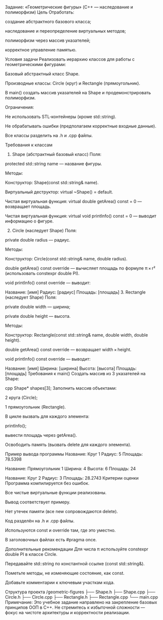 Задание: «Геометрические фигуры» (C++ — наследование и полиморфизм)
Цель
Отработать:

создание абстрактного базового класса;

наследование и переопределение виртуальных методов;

полиморфизм через массив указателей;

корректное управление памятью.

Условия задачи
Реализовать иерархию классов для работы с геометрическими фигурами:

Базовый абстрактный класс Shape.

Производные классы: Circle (круг) и Rectangle (прямоугольник).

В main() создать массив указателей на Shape и продемонстрировать полиморфизм.

Ограничения:

Не использовать STL‑контейнеры (кроме std::string).

Не обрабатывать ошибки (предполагаем корректные входные данные).

Все классы разделить на .h и .cpp файлы.

Требования к классам
1. Shape (абстрактный базовый класс)
Поля:

protected std::string name — название фигуры.

Методы:

Конструктор: Shape(const std::string& name).

Виртуальный деструктор: virtual ~Shape() = default.

Чистая виртуальная функция: virtual double getArea() const = 0 — возвращает площадь.

Чистая виртуальная функция: virtual void printInfo() const = 0 — выводит информацию о фигуре.

2. Circle (наследует Shape)
Поля:

private double radius — радиус.

Методы:

Конструктор: Circle(const std::string& name, double radius).

double getArea() const override — вычисляет площадь по формуле π × r² (использовать constexpr double PI).

void printInfo() const override — выводит:

Название: [имя]
Радиус: [радиус]
Площадь: [площадь]
3. Rectangle (наследует Shape)
Поля:

private double width — ширина;

private double height — высота.

Методы:

Конструктор: Rectangle(const std::string& name, double width, double height).

double getArea() const override — возвращает width × height.

void printInfo() const override — выводит:

Название: [имя]
Ширина: [ширина]
Высота: [высота]
Площадь: [площадь]
Требования к main()
Создать массив из 3 указателей на Shape:

cpp
Shape* shapes[3];
Заполнить массив объектами:

2 круга (Circle);

1 прямоугольник (Rectangle).

В цикле вызвать для каждого элемента:

printInfo();

вывести площадь через getArea().

Освободить память (вызвать delete для каждого элемента).

Пример вывода программы
Название: Круг 1
Радиус: 5
Площадь: 78.5398


Название: Прямоугольник 1
Ширина: 4
Высота: 6
Площадь: 24

Название: Круг 2
Радиус: 3
Площадь: 28.2743
Критерии оценки
Программа компилируется без ошибок.

Все чистые виртуальные функции реализованы.

Вывод соответствует примеру.

Нет утечек памяти (все new сопровождаются delete).

Код разделён на .h и .cpp файлы.

Используются const и override там, где это уместно.

В заголовочных файлах есть #pragma once.

Дополнительные рекомендации
Для числа π используйте constexpr double PI в классе Circle.

Передавайте std::string по константной ссылке (const std::string&).

Пометьте методы, не изменяющие состояние, как const.

Добавьте комментарии к ключевым участкам кода.

Структура проекта
/geometric-figures
├── Shape.h
├── Shape.cpp
├── Circle.h
├── Circle.cpp
├── Rectangle.h
├── Rectangle.cpp
└── main.cpp
Примечание:
Это учебное задание направлено на закрепление базовых принципов ООП в C++. Не стремитесь к избыточной сложности — фокус на чистоте архитектуры и корректности реализации.